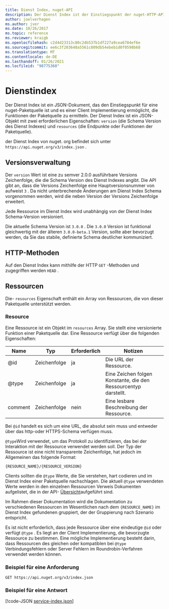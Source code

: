 ```yaml
---
title: Dienst Index, nuget-API
description: Der Dienst Index ist der Einstiegspunkt der nuget-HTTP-API und listet die Funktionen des Servers auf.
author: joelverhagen
ms.author: jver
ms.date: 10/26/2017
ms.topic: reference
ms.reviewer: kraigb
ms.openlocfilehash: c2d4d23313c80c24b537b1df227a9cea6784ef6e
ms.sourcegitcommit: ee6c3f203648a5561c809db54ebeb1d0f0598b68
ms.translationtype: MT
ms.contentlocale: de-DE
ms.lasthandoff: 01/26/2021
ms.locfileid: "98775360"
---
```

# <a name="service-index"></a>Dienstindex

Der Dienst Index ist ein JSON-Dokument, das den Einstiegspunkt für eine nuget-Paketquelle ist und es einer Client Implementierung ermöglicht, die Funktionen der Paketquelle zu ermitteln. Der Dienst Index ist ein JSON-Objekt mit zwei erforderlichen Eigenschaften: `version` (die Schema Version des Dienst Indexes) und `resources`  (die Endpunkte oder Funktionen der Paketquelle).

der Dienst Index von nuget. org befindet sich unter `https://api.nuget.org/v3/index.json` .

## <a name="versioning"></a>Versionsverwaltung

Der `version` Wert ist eine zu semver 2.0.0 ausführbare Versions Zeichenfolge, die die Schema Version des Dienst Indexes angibt. Die API gibt an, dass die Versions Zeichenfolge eine Hauptversionsnummer von aufweist `3` . Da nicht unterbrechende Änderungen am Dienst Index Schema vorgenommen werden, wird die neben Version der Versions Zeichenfolge erweitert.

Jede Ressource im Dienst Index wird unabhängig von der Dienst Index Schema-Version versioniert.

Die aktuelle Schema Version ist `3.0.0` . Die `3.0.0` Version ist funktional gleichwertig mit der älteren `3.0.0-beta.1` Version, sollte aber bevorzugt werden, da Sie das stabile, definierte Schema deutlicher kommuniziert.

## <a name="http-methods"></a>HTTP-Methoden

Auf den Dienst Index kann mithilfe der HTTP `GET` -Methoden und zugegriffen werden `HEAD` .

## <a name="resources"></a>Ressourcen

Die- `resources` Eigenschaft enthält ein Array von Ressourcen, die von dieser Paketquelle unterstützt werden.

### <a name="resource"></a>Resource

Eine Ressource ist ein Objekt im `resources` Array. Sie stellt eine versionierte Funktion einer Paketquelle dar. Eine Ressource verfügt über die folgenden Eigenschaften:

Name          | Typ   | Erforderlich | Notizen
------------- | ------ | -------- | -----
@id           | Zeichenfolge | ja      | Die URL der Ressource.
@type         | Zeichenfolge | ja      | Eine Zeichen folgen Konstante, die den Ressourcentyp darstellt.
comment       | Zeichenfolge | nein       | Eine lesbare Beschreibung der Ressource.

Bei `@id` handelt es sich um eine URL, die absolut sein muss und entweder über das http-oder HTTPS-Schema verfügen muss.

`@type`Wird verwendet, um das Protokoll zu identifizieren, das bei der Interaktion mit der Ressource verwendet werden soll. Der Typ der Ressource ist eine nicht transparente Zeichenfolge, hat jedoch im Allgemeinen das folgende Format:

```
{RESOURCE_NAME}/{RESOURCE_VERSION}
```

Clients sollten die `@type` Werte, die Sie verstehen, hart codieren und im Dienst Index einer Paketquelle nachschlagen. Die aktuell `@type` verwendeten Werte werden in den einzelnen Ressourcen Verweis Dokumenten aufgelistet, die in der API- [Übersicht](overview.md#resources-and-schema)aufgeführt sind.

Im Rahmen dieser Dokumentation wird die Dokumentation zu verschiedenen Ressourcen im Wesentlichen nach dem `{RESOURCE_NAME}` im Dienst Index gefundenen gruppiert, der der Gruppierung nach Szenario entspricht. 

Es ist nicht erforderlich, dass jede Ressource über eine eindeutige `@id` oder verfügt `@type` . Es liegt an der Client Implementierung, die bevorzugte Ressource zu bestimmen. Eine mögliche Implementierung besteht darin, dass Ressourcen des gleichen oder kompatiblen bei `@type` Verbindungsfehlern oder Server Fehlern im Roundrobin-Verfahren verwendet werden können.

### <a name="sample-request"></a>Beispiel für eine Anforderung

```
GET https://api.nuget.org/v3/index.json
```

### <a name="sample-response"></a>Beispiel für eine Antwort

[!code-JSON [service-index.json](./_data/service-index.json)]
